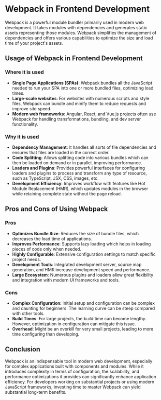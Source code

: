 # Webpack in Frontend Development

Webpack is a powerful module bundler primarily used in modern web development. It takes modules with dependencies and generates static assets representing those modules. Webpack simplifies the management of dependencies and offers various capabilities to optimize the size and load time of your project's assets.

## Usage of Webpack in Frontend Development

### Where it is used

- **Single Page Applications (SPAs)**: Webpack bundles all the JavaScript needed to run your SPA into one or more bundled files, optimizing load times.
- **Large-scale websites**: For websites with numerous scripts and style files, Webpack can bundle and minify them to reduce requests and improve site speed.
- **Modern web frameworks**: Angular, React, and Vue.js projects often use Webpack for handling transformations, bundling, and dev server functionality.

### Why it is used

- **Dependency Management**: It handles all sorts of file dependencies and ensures that files are loaded in the correct order.
- **Code Splitting**: Allows splitting code into various bundles which can then be loaded on demand or in parallel, improving performance.
- **Loaders and Plugins**: Provides powerful interfaces for configuring loaders and plugins to process and transform any type of resource, such as TypeScript, JSX, CSS, images, etc.
- **Development Efficiency**: Improves workflow with features like Hot Module Replacement (HMR), which updates modules in the browser while retaining complete state without the page reload.

## Pros and Cons of Using Webpack

### Pros

- **Optimizes Bundle Size**: Reduces the size of bundle files, which decreases the load time of applications.
- **Improves Performance**: Supports lazy loading which helps in loading pieces of code only when needed.
- **Highly Configurable**: Extensive configuration settings to match specific project needs.
- **Development Tools**: Integrated development server, source map generation, and HMR increase development speed and performance.
- **Large Ecosystem**: Numerous plugins and loaders allow great flexibility and integration with modern UI frameworks and tools.

### Cons

- **Complex Configuration**: Initial setup and configuration can be complex and daunting for beginners. The learning curve can be steep compared with other tools.
- **Build Times**: For large projects, the build time can become lengthy. However, optimization in configuration can mitigate this issue.
- **Overhead**: Might be an overkill for very small projects, leading to more time configuring than developing.

## Conclusion

Webpack is an indispensable tool in modern web development, especially for complex applications built with components and modules. While it introduces complexity in terms of configuration, the scalability, and performance optimizations it provides can significantly enhance application efficiency. For developers working on substantial projects or using modern JavaScript frameworks, investing time to master Webpack can yield substantial long-term benefits.
